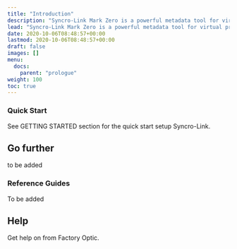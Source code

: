 ```yaml
---
title: "Introduction"
description: "Syncro-Link Mark Zero is a powerful metadata tool for virtual production."
lead: "Syncro-Link Mark Zero is a powerful metadata tool for virtual production."
date: 2020-10-06T08:48:57+00:00
lastmod: 2020-10-06T08:48:57+00:00
draft: false
images: []
menu:
  docs:
    parent: "prologue"
weight: 100
toc: true
---
```


### Quick Start

See GETTING STARTED section for the quick start setup Syncro-Link. 

## Go further

to be added

### Reference Guides

To be added

## Help

Get help on from Factory Optic. 
